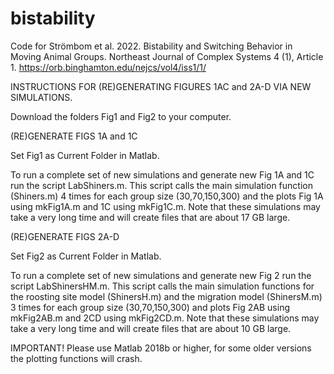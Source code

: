 # bistability

Code for Strömbom et al. 2022. Bistability and Switching Behavior in Moving Animal Groups. Northeast Journal of Complex Systems 4 (1), Article 1. https://orb.binghamton.edu/nejcs/vol4/iss1/1/

INSTRUCTIONS FOR (RE)GENERATING FIGURES 1AC and 2A-D VIA NEW SIMULATIONS.

Download the folders Fig1 and Fig2 to your computer.

(RE)GENERATE FIGS 1A and 1C

Set Fig1 as Current Folder in Matlab.

To run a complete set of new simulations and generate new Fig 1A and 1C run the script LabShiners.m. This script calls the main simulation function (Shiners.m) 4 times for each group size (30,70,150,300) and the plots Fig 1A using mkFig1A.m and 1C using mkFig1C.m. Note that these simulations may take a very long time and will create files that are about 17 GB large.


(RE)GENERATE FIGS 2A-D

Set Fig2 as Current Folder in Matlab.

To run a complete set of new simulations and generate new Fig 2 run the script LabShinersHM.m. This script calls the main simulation functions for the roosting site model (ShinersH.m) and the migration model (ShinersM.m) 3 times for each group size (30,70,150,300) and plots Fig 2AB using mkFig2AB.m and 2CD using mkFig2CD.m. Note that these simulations may take a very long time and will create files that are about 10 GB large.

IMPORTANT! Please use Matlab 2018b or higher, for some older versions the plotting functions will crash.

